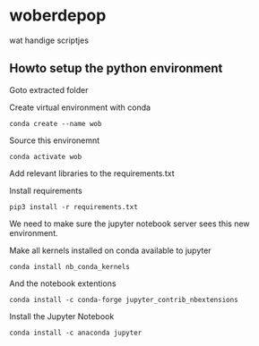 # woberdepop
wat handige scriptjes


## Howto setup the python environment

Goto extracted folder

Create virtual environment with conda

    conda create --name wob

Source this environemnt

    conda activate wob

Add relevant libraries to the requirements.txt

Install requirements

    pip3 install -r requirements.txt

We need to make sure the jupyter notebook server sees this new environment.

Make all kernels installed on conda available to jupyter

    conda install nb_conda_kernels
    
And the notebook extentions

    conda install -c conda-forge jupyter_contrib_nbextensions

Install the Jupyter Notebook

    conda install -c anaconda jupyter